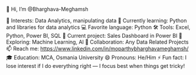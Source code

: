👋 Hi, I’m @Bharghava-Meghamsh

👀 Interests: Data Analytics, manipulating data
🌱 Currently learning: Python and libraries for data analytics
💻 Favorite language: Python
🛠️ Tools: Excel, Python, Power BI, SQL
💼 Current project: Sales Dashboard in Power BI
🚀 Exploring: Machine Learning, AI
💞️ Collaboration: Any Data Related Projects
📫 Reach me: https://www.linkedin.com/in/moparthybharghavameghamsh/
🎓 Education: MCA, Osmania University
😄 Pronouns: He/Him
⚡ Fun fact: I lose interest if I do everything right — I focus best when things get tricky!
